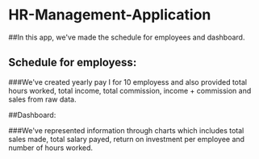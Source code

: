 # HR-Management-Application

##In this app, we've made the schedule for employees and dashboard. 

## Schedule for employess:

###We've created yearly pay I for 10 employess and also provided total hours worked, total income, total commission, income + commission and sales from raw data.


##Dashboard:

###We've represented information through charts which includes total sales made,  total salary payed, return on investment per employee and number of hours worked.
